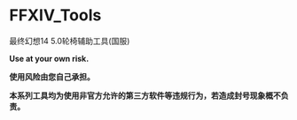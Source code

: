 # FFXIV_Tools

最终幻想14 5.0轮椅辅助工具(国服)

**Use at your own risk.**

**使用风险由您自己承担。**

**本系列工具均为使用非官方允许的第三方软件等违规行为，若造成封号现象概不负责。**
